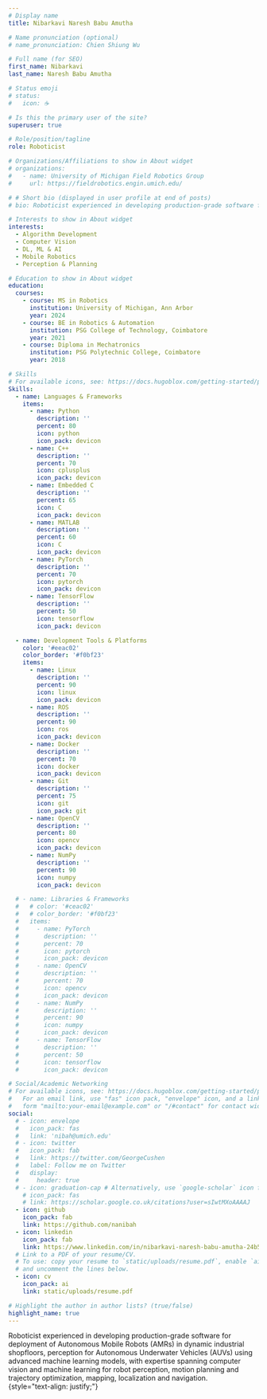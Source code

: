 ```yaml
---
# Display name
title: Nibarkavi Naresh Babu Amutha

# Name pronunciation (optional)
# name_pronunciation: Chien Shiung Wu

# Full name (for SEO)
first_name: Nibarkavi
last_name: Naresh Babu Amutha

# Status emoji
# status:
#   icon: ☕️

# Is this the primary user of the site?
superuser: true

# Role/position/tagline
role: Roboticist

# Organizations/Affiliations to show in About widget
# organizations:
#   - name: University of Michigan Field Robotics Group
#     url: https://fieldrobotics.engin.umich.edu/

# # Short bio (displayed in user profile at end of posts)
# bio: Roboticist experienced in developing production-grade software for deployment of Autonomous Mobile Robots (AMRs) in dynamic industrial shopfloors, perception for Autonomous Underwater Vehicles using advanced machine learning models, with expertise spanning computer vision and machine learning for robot perception, motion planning and  trajectory optimization, mapping, localization and navigation.  

# Interests to show in About widget
interests:
  - Algorithm Development
  - Computer Vision 
  - DL, ML & AI
  - Mobile Robotics
  - Perception & Planning

# Education to show in About widget
education:
  courses:
    - course: MS in Robotics
      institution: University of Michigan, Ann Arbor
      year: 2024
    - course: BE in Robotics & Automation
      institution: PSG College of Technology, Coimbatore
      year: 2021
    - course: Diploma in Mechatronics
      institution: PSG Polytechnic College, Coimbatore
      year: 2018

# Skills
# For available icons, see: https://docs.hugoblox.com/getting-started/page-builder/#iconss
Skills:
  - name: Languages & Frameworks
    items:
      - name: Python
        description: ''
        percent: 80
        icon: python
        icon_pack: devicon
      - name: C++
        description: ''
        percent: 70
        icon: cplusplus
        icon_pack: devicon
      - name: Embedded C
        description: ''
        percent: 65
        icon: C
        icon_pack: devicon
      - name: MATLAB
        description: ''
        percent: 60
        icon: C
        icon_pack: devicon
      - name: PyTorch
        description: ''
        percent: 70
        icon: pytorch
        icon_pack: devicon
      - name: TensorFlow
        description: ''
        percent: 50
        icon: tensorflow
        icon_pack: devicon

  - name: Development Tools & Platforms
    color: '#eeac02'
    color_border: '#f0bf23'
    items:
      - name: Linux
        description: ''
        percent: 90
        icon: linux
        icon_pack: devicon
      - name: ROS
        description: ''
        percent: 90
        icon: ros
        icon_pack: devicon
      - name: Docker
        description: ''
        percent: 70
        icon: docker
        icon_pack: devicon
      - name: Git
        description: ''
        percent: 75
        icon: git
        icon_pack: git
      - name: OpenCV
        description: ''
        percent: 80
        icon: opencv
        icon_pack: devicon
      - name: NumPy 
        description: ''
        percent: 90
        icon: numpy
        icon_pack: devicon

  # - name: Libraries & Frameworks
  #   # color: '#ceac02'
  #   # color_border: '#f0bf23'
  #   items:
  #     - name: PyTorch
  #       description: ''
  #       percent: 70
  #       icon: pytorch
  #       icon_pack: devicon
  #     - name: OpenCV
  #       description: ''
  #       percent: 70
  #       icon: opencv
  #       icon_pack: devicon
  #     - name: NumPy 
  #       description: ''
  #       percent: 90
  #       icon: numpy
  #       icon_pack: devicon
  #     - name: TensorFlow
  #       description: ''
  #       percent: 50
  #       icon: tensorflow
  #       icon_pack: devicon

# Social/Academic Networking
# For available icons, see: https://docs.hugoblox.com/getting-started/page-builder/#icons
#   For an email link, use "fas" icon pack, "envelope" icon, and a link in the
#   form "mailto:your-email@example.com" or "/#contact" for contact widget.
social:
  # - icon: envelope
  #   icon_pack: fas
  #   link: 'nibah@umich.edu'
  # - icon: twitter
  #   icon_pack: fab
  #   link: https://twitter.com/GeorgeCushen
  #   label: Follow me on Twitter
  #   display:
  #     header: true
  # - icon: graduation-cap # Alternatively, use `google-scholar` icon from `ai` icon pack
    # icon_pack: fas
    # link: https://scholar.google.co.uk/citations?user=sIwtMXoAAAAJ
  - icon: github
    icon_pack: fab
    link: https://github.com/nanibah
  - icon: linkedin
    icon_pack: fab
    link: https://www.linkedin.com/in/nibarkavi-naresh-babu-amutha-24b5b7197/
  # Link to a PDF of your resume/CV.
  # To use: copy your resume to `static/uploads/resume.pdf`, enable `ai` icons in `params.yaml`,
  # and uncomment the lines below.
  - icon: cv 
    icon_pack: ai
    link: static/uploads/resume.pdf

# Highlight the author in author lists? (true/false)
highlight_name: true
---
```


Roboticist experienced in developing production-grade software for deployment of Autonomous Mobile Robots (AMRs) in dynamic industrial shopfloors, perception for Autonomous Underwater Vehicles (AUVs) using advanced machine learning models, with expertise spanning computer vision and machine learning for robot perception, motion planning and  trajectory optimization, mapping, localization and navigation.   
{style="text-align: justify;"}

<!-- /workspaces/Academic-CV/content/authors/admin/_index.md -->